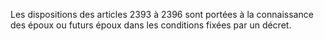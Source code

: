 Les dispositions des articles 2393 à 2396 sont portées à la connaissance des époux ou futurs époux dans les conditions fixées par un décret.

